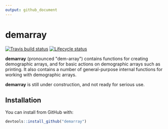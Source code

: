 ```yaml
---
output: github_document
---
```


<!-- README.md is generated from README.Rmd. Please edit that file -->


# demarray

<!-- badges: start -->
[![Travis build status](https://travis-ci.com/bayesiandemography/demarray.svg?branch=master)](https://travis-ci.com/bayesiandemography/demarray)
[![Lifecycle status](https://img.shields.io/badge/lifecycle-experimental-orange.svg)](https://www.tidyverse.org/lifecycle/#experimental)
<!-- badges: end -->

**demarray** (pronounced "dem-array") contains functions for creating demographic arrays, and for basic actions on demographic arrays such as printing.  It also contains a number of general-purpose internal functions for working with demographic arrays.

**demarray** is still under construction, and not ready for serious use.

## Installation

You can install from GitHub with:

``` r
devtools::install_github("demarray")
```
